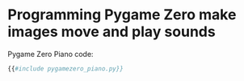 # Programming Pygame Zero make images move and play sounds

Pygame Zero Piano code:
```py
{{#include pygamezero_piano.py}}
```
